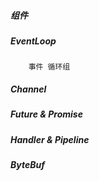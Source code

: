 ##### 组件

##### EventLoop
        事件 循环组
        
##### Channel
##### Future & Promise
##### Handler & Pipeline
##### ByteBuf











